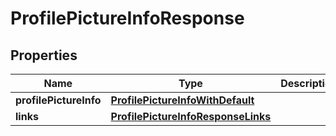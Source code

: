 
# ProfilePictureInfoResponse

## Properties
Name | Type | Description | Notes
------------ | ------------- | ------------- | -------------
**profilePictureInfo** | [**ProfilePictureInfoWithDefault**](ProfilePictureInfoWithDefault.md) |  | 
**links** | [**ProfilePictureInfoResponseLinks**](ProfilePictureInfoResponseLinks.md) |  | 



